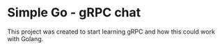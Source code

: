 
# Simple Go - gRPC chat

This project was created to start learning gRPC and how this could work with Golang.

